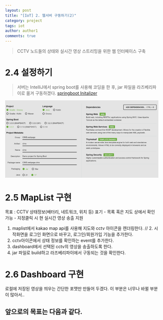 ```yaml
---
layout: post
title: "[IoT] 2. 웹서버 구동하기(2)"
category: project
tags: iot
author: author1
comments: true
---
```


> CCTV 노드들의 상태와 실시간 영상 스트리밍을 위한 웹 인터페이스 구축

<!--more-->

# 2.4  설정하기
> 서버는 IntelliJ에서 spring boot를 사용해 코딩을 한 후, jar 파일을 라즈베리파이로 옮겨 구동하겠다.
[springboot Initalizer](https://start.spring.io/)

![springboot-initalizer](/assets/img/2024-02-16/springboot-initializer.png)

# 2.5 MapList 구현
목표 : CCTV 상태정보(배터리, 네트워크, 위치 등) 표기
    - 목록 혹은 지도 상에서 확인 가능
    - 지정클릭 시 현 실시간 영상 송출 지원

1. maplist에서 kakao map api를 사용해 지도와 cctv 아이콘을 렌더링한다.
// 2. 시작화면을 로그인 화면으로 바꾸고, 로그인/회원가입 기능을 추가한다.
3. cctv아이콘에서 상태 정보를 확인하는 event를 추가한다.
4. dashboard에서 선택된 cctv의 영상을 송출하도록 한다.
5. jar 파일로 build하고 라즈베리파이에서 구동되는 것을 확인한다.


# 2.6 Dashboard 구현
로컬에 저장된 영상을 띄우는 간단한 포맷만 만들어 두겠다. 이 부분은 너무나 바뀔 부분이 많아서..


앞으로의 목표는 다음과 같다.
- 